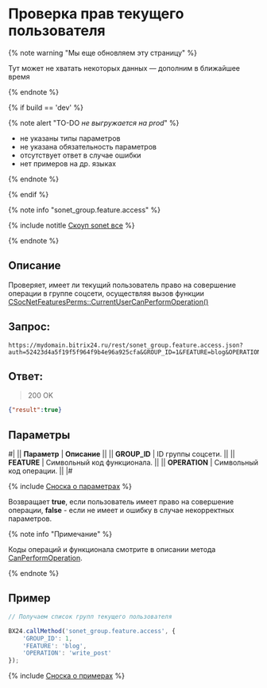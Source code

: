 # Проверка прав текущего пользователя

{% note warning "Мы еще обновляем эту страницу" %}

Тут может не хватать некоторых данных — дополним в ближайшее время

{% endnote %}

{% if build == 'dev' %}

{% note alert "TO-DO _не выгружается на prod_" %}

- не указаны типы параметров
- не указана обязательность параметров
- отсутствует ответ в случае ошибки
- нет примеров на др. языках

{% endnote %}

{% endif %}

{% note info "sonet_group.feature.access" %}

{% include notitle [Скоуп sonet все](./_includes/scope-sonet-all.md) %}

{% endnote %}

## Описание

Проверяет, имеет ли текущий пользователь право на совершение операции в группе соцсети, осуществляя вызов функции [CSocNetFeaturesPerms::CurrentUserCanPerformOperation()](http://dev.1c-bitrix.ru/api_help/socialnetwork/classes/CSocNetFeaturesPerms/currentusercanperformperation.php)

## Запрос:

```http
https://mydomain.bitrix24.ru/rest/sonet_group.feature.access.json?auth=52423d4a5f19f5f964f9b4e96a925cfa&GROUP_ID=1&FEATURE=blog&OPERATION=write_post
```

## Ответ:

>200 OK

```json
{"result":true}
```

## Параметры

#|
|| **Параметр** | **Описание** ||
|| **GROUP_ID** | ID группы соцсети. ||
|| **FEATURE** | Символьный код функционала. ||
|| **OPERATION** | Символьный код операции. ||
|#

{% include [Сноска о параметрах](../../_includes/required.md) %}

Возвращает **true**, если пользователь имеет право на совершение операции, **false** - если не имеет и ошибку в случае некорректных параметров.

{% note info "Примечание" %}

Коды операций и функционала смотрите в описании метода [CanPerformOperation](http://dev.1c-bitrix.ru/api_help/socialnetwork/classes/CSocNetFeaturesPerms/CanPerformOperation.php).

{% endnote %}

## Пример

```js
// Получаем список групп текущего пользователя

BX24.callMethod('sonet_group.feature.access', {
    'GROUP_ID': 1,
    'FEATURE': 'blog',
    'OPERATION': 'write_post'
});
```
{% include [Сноска о примерах](../../_includes/examples.md) %}